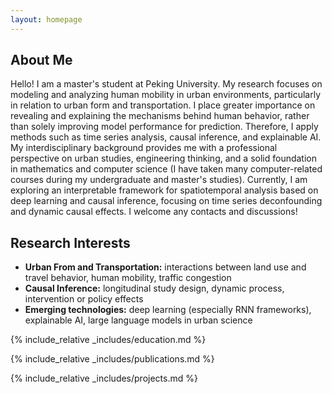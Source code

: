 ```yaml
---
layout: homepage
---
```


## About Me

Hello! I am a master's student at Peking University. My research focuses on modeling and analyzing human mobility in urban environments, particularly in relation to urban form and transportation. I place greater importance on revealing and explaining the mechanisms behind human behavior, rather than solely improving model performance for prediction. Therefore, I apply methods such as time series analysis, causal inference, and explainable AI. My interdisciplinary background provides me with a professional perspective on urban studies, engineering thinking, and a solid foundation in mathematics and computer science (I have taken many computer-related courses during my undergraduate and master's studies). Currently, I am exploring an interpretable framework for spatiotemporal analysis based on deep learning and causal inference, focusing on time series deconfounding and dynamic causal effects. I welcome any contacts and discussions!

## Research Interests

- **Urban From and Transportation:** interactions between land use and travel behavior, human mobility, traffic congestion
- **Causal Inference:** longitudinal study design, dynamic process, intervention or policy effects
- **Emerging technologies:** deep learning (especially RNN frameworks), explainable AI, large language models in urban science

{% include_relative _includes/education.md %}

{% include_relative _includes/publications.md %}

{% include_relative _includes/projects.md %}
